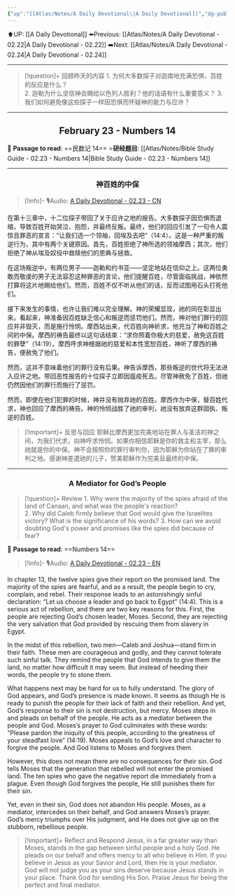 ```yaml
---
{"up":"[[Atlas/Notes/A Daily Devotional\|A Daily Devotional]]","dg-publish":true,"permalink":"/atlas/notes/a-daily-devotional-02-23/","dgPassFrontmatter":true}
---
```


 ⬆️UP: [[A Daily Devotional]]
⬅️Previous: [[Atlas/Notes/A Daily Devotional - 02.22\|A Daily Devotional - 02.22]]
➡️Next: [[Atlas/Notes/A Daily Devotional - 02.24\|A Daily Devotional - 02.24]]

---

> [!question]+ 回顾昨天的内容
> 1.⁠ ⁠为何大多数探子对迦南地充满恐惧，百姓的反应是什么？  
> 2.⁠ ⁠迦勒为什么坚信神会赐给以色列人胜利？他的话语有什么重要意义？
> 3.⁠ ⁠我们如何避免像这些探子一样因恐惧而怀疑神的能力与应许？


---
## <center>February 23 - Numbers 14</center>

📖 **Passage to read**: ==民数记 14==
⭐**研经题目**: [[Atlas/Notes/Bible Study Guide - 02.23 - Numbers 14\|Bible Study Guide - 02.23 - Numbers 14]]

---
### <center>神百姓的中保</center>

> [!info]- 🎙️Audio: [A Daily Devotional - 02.23 - CN]()


在第十三章中，十二位探子带回了关于应许之地的报告。大多数探子因恐惧而退缩，导致百姓开始哭泣、抱怨，并最终反叛。最终，他们的回应引发了一句令人震惊且罪恶的宣言：“让我们选一个领袖，回埃及去吧”（14:4）。这是一种严重的叛逆行为，其中有两个关键原因。首先，百姓拒绝了神所选的领袖摩西；其次，他们拒绝了神从埃及奴役中救赎他们的恩典与拯救。

在这场叛逆中，有两位男子——迦勒和约书亚——坚定地站在信仰之上。这两位勇敢而敬虔的男子无法容忍这种罪恶的言论，他们提醒百姓，尽管面临挑战，神依然打算将这片地赐给他们。然而，百姓不仅不听从他们的话，反而试图用石头打死他们。

接下来发生的事情，也许让我们难以完全理解。神的荣耀显现，祂的同在彰显出来。看起来，神准备因百姓缺乏信心和叛逆而惩罚他们。然而，神对他们罪行的回应并非毁灭，而是施行怜悯。摩西站出来，代百姓向神祈求，他充当了神和百姓之间的中保。摩西的祷告最终以这句话结束：“求你照着你极大的慈爱，赦免这百姓的罪孽”（14:19）。摩西呼求神根据祂的慈爱和本性宽恕百姓，神听了摩西的祷告，便赦免了他们。

然而，这并不意味着他们的罪行没有后果。神告诉摩西，那些叛逆的世代将无法进入应许之地。带回恶性报告的十位探子立即因瘟疫死去。尽管神赦免了百姓，但祂仍然因他们的罪行而施行了惩罚。

然而，即使在他们犯罪的时候，神并没有抛弃祂的百姓。摩西作为中保，替百姓代求，神也回应了摩西的祷告。神的怜悯战胜了祂的审判，祂没有放弃这群固执、叛逆的百姓。

> [!important]+ 反思与回应
耶稣比摩西更加完美地站在罪人与圣洁的神之间，为我们代求，向神呼求怜悯。如果你相信耶稣是你的救主和主宰，那么祂就是你的中保。神不会按照你的罪行审判你，因为耶稣为你站在了罪的审判之地。感谢神差遣祂的儿子，赞美耶稣作为完美且最终的中保。



---
### <center>A Mediator for God’s People</center>

> [!question]+ Review
> 1.⁠ ⁠Why were the majority of the spies afraid of the land of Canaan, and what was the people's reaction?  
> 2.⁠ ⁠Why did Caleb firmly believe that God would give the Israelites victory? What is the significance of his words?
> 3.⁠ ⁠How can we avoid doubting God's power and promises like the spies did because of fear?

📖 **Passage to read**: ==Numbers 14==

> [!info]- 🎙️Audio: [A Daily Devotional - 02.23 - EN]()  

In chapter 13, the twelve spies give their report on the promised land. The majority of the spies are fearful, and as a result, the people begin to cry, complain, and rebel. Their response leads to an astonishingly sinful declaration: “Let us choose a leader and go back to Egypt” (14:4). This is a serious act of rebellion, and there are two key reasons for this. First, the people are rejecting God’s chosen leader, Moses. Second, they are rejecting the very salvation that God provided by rescuing them from slavery in Egypt. 

In the midst of this rebellion, two men—Caleb and Joshua—stand firm in their faith. These men are courageous and godly, and they cannot tolerate such sinful talk. They remind the people that God intends to give them the land, no matter how difficult it may seem. But instead of heeding their words, the people try to stone them.

What happens next may be hard for us to fully understand. The glory of God appears, and God’s presence is made known. It seems as though He is ready to punish the people for their lack of faith and their rebellion. And yet, God’s response to their sin is not destruction, but mercy. Moses steps in and pleads on behalf of the people. He acts as a mediator between the people and God. Moses’s prayer to God culminates with these words: “Please pardon the iniquity of this people, according to the greatness of your steadfast love” (14:19). Moses appeals to God’s love and character to forgive the people. And God listens to Moses and forgives them.

However, this does not mean there are no consequences for their sin. God tells Moses that the generation that rebelled will not enter the promised land. The ten spies who gave the negative report die immediately from a plague. Even though God forgives the people, He still punishes them for their sin. 

Yet, even in their sin, God does not abandon His people. Moses, as a mediator, intercedes on their behalf, and God answers Moses’s prayer. God’s mercy triumphs over His judgment, and He does not give up on the stubborn, rebellious people.

> [!important]+ Reflect and Respond
 Jesus, in a far greater way than Moses, stands in the gap between sinful people and a holy God. He pleads on our behalf and offers mercy to all who believe in Him. If you believe in Jesus as your Savior and Lord, then He is your mediator. God will not judge you as your sins deserve because Jesus stands in your place. Thank God for sending His Son. Praise Jesus for being the perfect and final mediator.






















